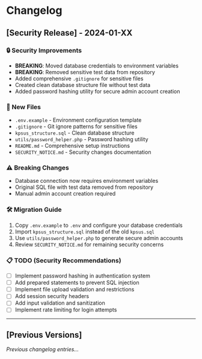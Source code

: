 # Changelog

## [Security Release] - 2024-01-XX

### 🔒 Security Improvements
- **BREAKING**: Moved database credentials to environment variables
- **BREAKING**: Removed sensitive test data from repository
- Added comprehensive `.gitignore` for sensitive files
- Created clean database structure file without test data
- Added password hashing utility for secure admin account creation

### 📁 New Files
- `.env.example` - Environment configuration template
- `.gitignore` - Git ignore patterns for sensitive files
- `kpsus_structure.sql` - Clean database structure
- `utils/password_helper.php` - Password hashing utility
- `README.md` - Comprehensive setup instructions
- `SECURITY_NOTICE.md` - Security changes documentation

### ⚠️ Breaking Changes
- Database connection now requires environment variables
- Original SQL file with test data removed from repository
- Manual admin account creation required

### 🛠️ Migration Guide
1. Copy `.env.example` to `.env` and configure your database credentials
2. Import `kpsus_structure.sql` instead of the old `kpsus.sql`
3. Use `utils/password_helper.php` to generate secure admin accounts
4. Review `SECURITY_NOTICE.md` for remaining security concerns

### 📋 TODO (Security Recommendations)
- [ ] Implement password hashing in authentication system
- [ ] Add prepared statements to prevent SQL injection
- [ ] Implement file upload validation and restrictions
- [ ] Add session security headers
- [ ] Add input validation and sanitization
- [ ] Implement rate limiting for login attempts

---

## [Previous Versions]
*Previous changelog entries...*